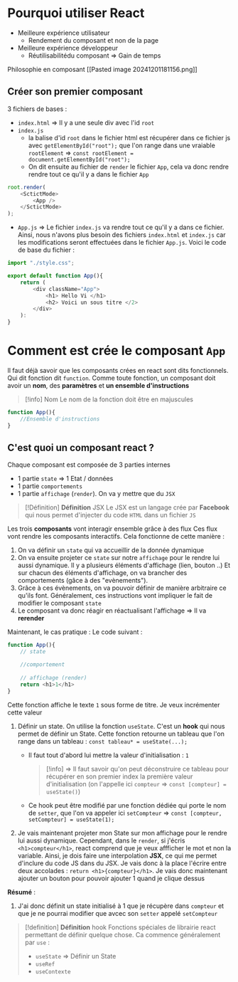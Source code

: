 # Pourquoi utiliser **React**

- Meilleure expérience utilisateur
	- Rendement du composant et non de la page
- Meilleure expérience développeur
	- Réutilisabilitédu composant
⇒ Gain de temps

Philosophie en composant
[[Pasted image 20241201181156.png]]

## Créer son premier composant
3 fichiers de bases :
- `index.html` ⇒ Il y a une seule div avec l'id `root`
- `index.js`
	- la balise d'id `root` dans le fichier html est récupérer dans ce fichier js avec `getElementById("root");` que l'on range dans une vraiable `rootElement`
	⇒ `const rootElement = document.getElementById("root");`
	- On dit ensuite au fichier de `render` le fichier `App`, cela va donc rendre rendre tout ce qu'il y a dans le fichier `App`
```js
root.render(
	<SctictMode>
		<App />
	</SctictMode>
);
```
- `App.js` ⇒ Le fichier `index.js` va rendre tout ce qu'il y a dans ce fichier. Ainsi, nous n'avons plus besoin des fichiers `index.html` et `index.js` car les modifications seront effectuées dans le fichier `App.js`. Voici le code de base du fichier :
```js
import "./style.css";

export default function App(){
	return (
		<div className="App">
			<h1> Hello Vi </h1>
			<h2> Voici un sous titre </2>
		</div>
	):
}
```

# Comment est crée le composant `App`

Il faut déjà savoir que les composants crées en react sont dits fonctionnels. Qui dit fonction dit `function`. Comme toute fonction, un composant doit avoir un **nom**, des **paramètres** et **un ensemble d'instructions**
> [!info] Nom
>Le nom de la fonction doit être en majuscules

```js
function App(){
	//Ensemble d'instructions
}
```

## C'est quoi un composant react ?

Chaque composant est composée de 3 parties internes
- 1 partie `state` ⇒ 1 Etat / données
- 1 partie `comportements`
- 1 partie `affichage` (`render`). On va y mettre que du `JSX`

> [!Définition] **Définition** JSX
> Le JSX est un langage crée par **Facebook** qui nous permet d'injecter du code `HTML` dans un fichier `JS`


Les trois **composants** vont interagir ensemble grâce à des flux Ces flux vont rendre les composants interactifs. Cela fonctionne de cette manière :
1. On va définir un `state` qui va accueillir de la donnée dynamique
2. On va ensuite projeter ce `state` sur notre `affichage` pour le rendre lui aussi dynamique. Il y a plusieurs éléments d'affichage (lien, bouton ..) Et sur chacun des éléments d'affichage, on va brancher des comportements (gâce à des "evènements").
3. Grâce à ces évènements, on va pouvoir définir de manière arbitraire ce qu'ils font. Généralement, ces instructions vont impliquer le fait de modifier le composant `state`
4. Le composant va donc réagir en réactualisant l'affichage ⇒ Il va **rerender**

Maintenant, le cas pratique :
Le code suivant :
```js
function App(){
	// state

	//comportement
	
	// affichage (render)
	return <h1>1</h1>
}
```

Cette fonction affiche le texte `1` sous forme de titre. Je veux incrémenter cette valeur

1. Définir un state. On utilise la fonction `useState`. C'est un **hook** qui nous permet de définir un State. Cette fonction retourne un tableau que l'on range dans un tableau : `const tableau* = useState(...);` 
	- Il faut tout d'abord lui mettre la valeur d'initialisation : `1`
	  
	  >[!info]
	  >⇒ Il faut savoir qu'on peut déconstruire ce tableau pour récupérer en son premier index la première valeur d'initialisation (on l'appelle ici `compteur` ⇒ `const [compteur] = useState()`)
	  
	- Ce hook peut être modifié par une fonction dédiée qui porte le nom de `setter`, que l'on va appeler ici `setCompteur` ⇒ `const [compteur, setCompteur] = useState(1);`
2. Je vais maintenant projeter mon State sur mon affichage pour le rendre lui aussi dynamique. Cependant, dans le `render`, si j'écris `<h1>compteur</h1>`, react comprend que je veux affficher le mot et non la variable. Ainsi, je dois faire une interpolation **JSX**, ce qui me permet d'inclure du code JS dans du JSX. Je vais donc à la place l'écrire entre deux accolades : `return <h1>{compteur}</h1>`. Je vais donc maintenant ajouter un bouton pour pouvoir ajouter 1 quand je clique dessus


**Résumé** :
1. J'ai donc définit un state initialisé à 1 que je récupère dans `compteur` et que je ne pourrai modifier que avcec son `setter` appelé `setCompteur`

>[!definition] **Définition** hook
> Fonctions spéciales de librairie react permettant de définir quelque chose. Ca commence généralement par `use` :
> - `useState` ⇒ Définir un State
> - `useRef`
> - `useContexte`

